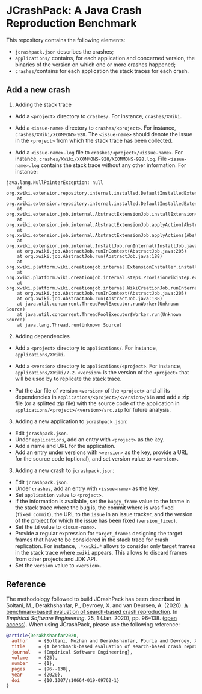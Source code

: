 # JCrashPack: A Java Crash Reproduction Benchmark

This repository contains the following elements:
- `jcrashpack.json` describes the crashes;
- `applications/` contains, for each application and concerned version, the binaries of the version on which one or more crashes happened;
- `crashes/`contains for each application the stack traces for each crash.

## Add a new crash

1. Adding the stack trace
  * Add a `<project>` directory to `crashes/`. For instance, `crashes/XWiki`.

  * Add a `<issue-name>` directory to `crashes/<project>`. For instance, `crashes/XWiki/XCOMMONS-928`. The `<issue-name>` should denote the issue in the `<project>` from which the stack trace has been collected.

  * Add a `<issue-name>.log` file to `crashes/<project>/<issue-name>`. For instance, `crashes/XWiki/XCOMMONS-928/XCOMMONS-928.log`. File `<issue-name>.log` contains the stack trace without any other information. For instance:

```
java.lang.NullPointerException: null
    at org.xwiki.extension.repository.internal.installed.DefaultInstalledExtensionRepository.applyInstallExtension(DefaultInstalledExtensionRepository.java:449)
    at org.xwiki.extension.repository.internal.installed.DefaultInstalledExtensionRepository.installExtension(DefaultInstalledExtensionRepository.java:691)
    at org.xwiki.extension.job.internal.AbstractExtensionJob.installExtension(AbstractExtensionJob.java:257)
    at org.xwiki.extension.job.internal.AbstractExtensionJob.applyAction(AbstractExtensionJob.java:204)
    at org.xwiki.extension.job.internal.AbstractExtensionJob.applyActions(AbstractExtensionJob.java:151)
    at org.xwiki.extension.job.internal.InstallJob.runInternal(InstallJob.java:150)
    at org.xwiki.job.AbstractJob.runInContext(AbstractJob.java:205)
    at org.xwiki.job.AbstractJob.run(AbstractJob.java:188)
    at org.xwiki.platform.wiki.creationjob.internal.ExtensionInstaller.installExtension(ExtensionInstaller.java:73)
    at org.xwiki.platform.wiki.creationjob.internal.steps.ProvisionWikiStep.execute(ProvisionWikiStep.java:78)
    at org.xwiki.platform.wiki.creationjob.internal.WikiCreationJob.runInternal(WikiCreationJob.java:80)
    at org.xwiki.job.AbstractJob.runInContext(AbstractJob.java:205)
    at org.xwiki.job.AbstractJob.run(AbstractJob.java:188)
    at java.util.concurrent.ThreadPoolExecutor.runWorker(Unknown Source)
    at java.util.concurrent.ThreadPoolExecutor$Worker.run(Unknown Source)
    at java.lang.Thread.run(Unknown Source)
```
  

2. Adding dependencies
  * Add a `<project>` directory to `applications/`. For instance, `applications/XWiki`.

  * Add a `<version>` directory to `applications/<project>`. For instance, `applications/XWiki/7.2`. `<version>` is the version of the `<project>` that will be used by to replicate the stack trace.

  * Put the Jar file of version `<version>` of the `<project>` and all its dependencies in `applications/<project>/<version>/bin` and add a zip file (or a splitted zip file) with the source code of the application in `applications/<project>/<version>/src.zip` for future analysis.

3. Adding a new application to `jcrashpack.json`:
  * Edit `jcrashpack.json`.
  * Under `applications`, add an entry with `<project>` as the key.
  * Add a name and URL for the application.
  * Add an entry under versions with `<version>` as the key, provide a URL for the source code (optional), and set version value to `<version>`.

3. Adding a new crash to `jcrashpack.json`:
  * Edit `jcrashpack.json`.
  * Under `crashes`, add an entry with `<issue-name>` as the key.
  * Set `application` value to `<project>`.
  * If the information is available, set the `buggy_frame` value to the frame in the stack trace where the bug is, the commit where is was fixed (`fixed_commit`), the URL to the `issue` in an issue tracker, and the version of the project for which the issue has been fixed (`version_fixed`).
  * Set the `id` value to `<issue-name>`.
  * Provide a regular expression for `target_frames` designing the target frames that have to be considered in the stack trace for crash replication. For instance, `.*xwiki.*` allows to consider only target frames in the stack trace where `xwiki` appears. This allows to discard frames from other projects and JDK API.
  * Set the `version` value to `<version>`.

## Reference

The methodology followed to build JCrashPack has been described in Soltani, M., Derakhshanfar, P., Devroey, X. and van Deursen, A. (2020). [A benchmark-based evaluation of search-based crash reproduction](https://doi.org/10.1007/s10664-019-09762-1). In *Empirical Software Engineering*. 25, 1 (Jan. 2020), pp. 96–138. ([open access](https://doi.org/10.1007/s10664-019-09762-1)). When using JCrashPack, please use the following reference:

```bibtex
@article{Derakhshanfar2020,
  author    = {Soltani, Mozhan and Derakhshanfar, Pouria and Devroey, Xavier and van Deursen, Arie},
  title     = {A benchmark-based evaluation of search-based crash reproduction},
  journal   = {Empirical Software Engineering},
  volume    = {25},
  number    = {1},
  pages     = {96--138},
  year      = {2020},
  doi       = {10.1007/s10664-019-09762-1}
}
```

